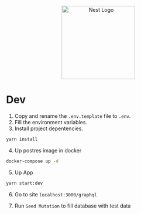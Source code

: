 <p align="center">
  <a href="http://nestjs.com/" target="blank"><img src="https://nestjs.com/img/logo-small.svg" width="200" alt="Nest Logo" /></a>
</p>

# Dev

1. Copy and rename the ```.env.template``` file to ```.env```.
2. Fill the environment variables.
3. Install project depentencies.

```bash
yarn install
```

4. Up postres image in docker

```bash
docker-compose up -d
```

5. Up App

```bash
yarn start:dev
```

6. Go to site ```localhost:3000/graphql```

7. Run ```Seed Mutation``` to fill database with test data


